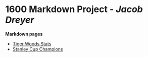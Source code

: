 # 1600 Markdown Project - *Jacob Dreyer*

**Markdown pages**

- [Tiger Woods Stats](https://github.com/jpd4fn/1600Markdown/blob/main/TigerFacts.md)
- [Stanley Cup Champions](https://github.com/jpd4fn/1600Markdown/blob/main/Page2.md)
